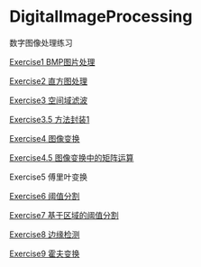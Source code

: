 # DigitalImageProcessing
数字图像处理练习

[Exercise1 BMP图片处理](https://blog.csdn.net/a591243801/article/details/88291495)

[Exercise2 直方图处理](https://blog.csdn.net/a591243801/article/details/88541405)

[Exercise3 空间域滤波](https://dearsummer.github.io/posts/12b12cb9/)

[Exercise3.5 方法封装1](https://dearsummer.github.io/posts/d7efe202/)

[Exercise4 图像变换](https://dearsummer.github.io/posts/41300e37/)

[Exercise4.5 图像变换中的矩阵运算](https://dearsummer.github.io/posts/b1deaac3/)

Exercise5 傅里叶变换

[Exercise6 阈值分割](https://dearsummer.github.io/posts/6fb12389/)

[Exercise7 基于区域的阈值分割](https://dearsummer.github.io/posts/f25a7903/)

[Exercise8 边缘检测](https://dearsummer.github.io/posts/49b27d17/)

[Exercise9 霍夫变换](https://dearsummer.github.io/posts/e9f2d7e8/)